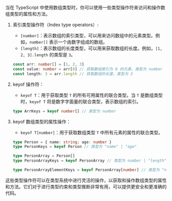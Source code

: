 当在 TypeScript 中使用数组类型时，你可以使用一些类型操作符来访问和操作数组类型的属性和方法。

1. 索引类型操作符（Index type operators）:

   - `[number]`：表示数组的索引类型，可以用来访问数组中的元素类型。例如，`number[]` 表示一个由数字组成的数组。
   - `[length]`：表示数组的长度类型，可以用来获取数组的长度。例如，`[1, 2, 3].length` 的类型是 `3`。

   ```typescript
   const arr: number[] = [1, 2, 3]
   const value: number = arr[0] // 获取数组索引为 0 的元素，类型为 number
   const length: 3 = arr.length // 获取数组的长度，类型为 3
   ```

2. keyof 操作符：

   - `keyof T`：用于获取类型 `T` 的所有可用属性的联合类型。当 `T` 是数组类型时，`keyof T` 将是数字字面量的联合类型，表示数组的索引。

   ```typescript
   type ArrKeys = keyof number[] // 类型为 number
   ```

3. keyof 数组类型的属性操作：

   - `keyof T[number]`：用于获取数组类型 `T` 中所有元素的属性的联合类型。

   ```typescript
   type Person = { name: string; age: number }
   type PersonKeys = keyof Person // 类型为 "name" | "age"

   type PersonArray = Person[]
   type PersonArrayKeys = keyof PersonArray // 类型为 number | "length"

   type PersonArrayElementKeys = keyof PersonArray[number] // 类型为 "name" | "age"
   ```

这些类型操作符可以在类型系统中进行灵活的操作，以获取和操作数组类型的属性和方法。它们对于进行类型约束和类型推断非常有用，可以提供更安全和更准确的代码。
